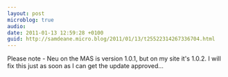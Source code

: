 ```yaml
---
layout: post
microblog: true
audio: 
date: 2011-01-13 12:59:28 +0100
guid: http://samdeane.micro.blog/2011/01/13/t25522314267336704.html
---
```

Please note - Neu on the MAS is version 1.0.1, but on my site it's 1.0.2. I will fix this just as soon as I can get the update approved...
